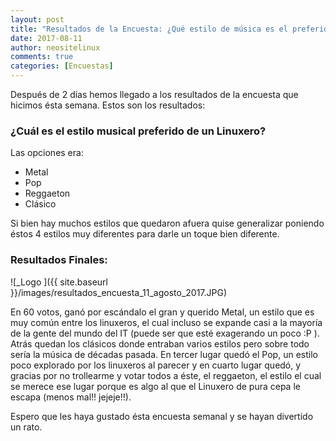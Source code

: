 ```yaml
---
layout: post
title: "Resultados de la Encuesta: ¿Qué estilo de música es el preferido de los Linuxeros?"
date: 2017-08-11
author: neositelinux
comments: true
categories: [Encuestas]
---
```


Después de 2 días hemos llegado a los resultados de la encuesta que hicimos ésta semana. Estos son los resultados:

### ¿Cuál es el estilo musical preferido de un Linuxero?
Las opciones era:
* Metal
* Pop
* Reggaeton
* Clásico

Si bien hay muchos estilos que quedaron afuera quise generalizar poniendo éstos 4 estilos muy diferentes para darle un toque bien diferente.

### Resultados Finales:
![_Logo ]({{ site.baseurl }}/images/resultados_encuesta_11_agosto_2017.JPG)

En 60 votos, ganó por escándalo el gran y querido Metal, un estilo que es muy común entre los linuxeros, el cual incluso se expande casi a la mayoría de la gente del mundo del IT (puede ser que esté exagerando un poco :P ). Atrás quedan los clásicos donde entraban varios estilos pero sobre todo sería la música de décadas pasada. En tercer lugar quedó el Pop, un estilo poco explorado por los linuxeros al parecer y en cuarto lugar quedó, y gracias por no trollearme y votar todos a éste, el reggaeton, el estilo el cual se merece ese lugar porque es algo al que el Linuxero de pura cepa le escapa (menos mal!! jejeje!!).

Espero que les haya gustado ésta encuesta semanal y se hayan divertido un rato.
